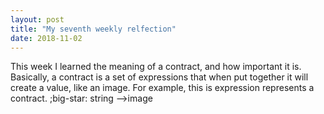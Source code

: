 ```yaml
---
layout: post
title: "My seventh weekly relfection"
date: 2018-11-02
---
```


This week I learned the meaning of a contract, and how important it is. Basically, a contract is a set of expressions that when put together it will create a value, like an image. For example, this is expression represents a contract.
;big-star: string -->image 
